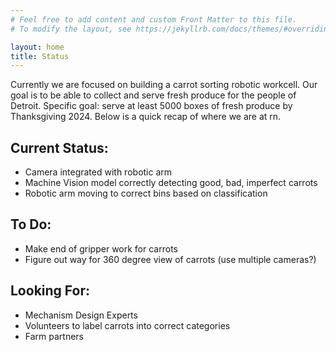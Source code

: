 ```yaml
---
# Feel free to add content and custom Front Matter to this file.
# To modify the layout, see https://jekyllrb.com/docs/themes/#overriding-theme-defaults

layout: home
title: Status
---
```

Currently we are focused on building a carrot sorting robotic workcell.
Our goal is to be able to collect and serve fresh produce for the people of Detroit.
Specific goal: serve at least 5000 boxes of fresh produce by Thanksgiving 2024.
Below is a quick recap of where we are at rn.

## Current Status:
- Camera integrated with robotic arm
- Machine Vision model correctly detecting good, bad, imperfect carrots
- Robotic arm moving to correct bins based on classification

## To Do:
- Make end of gripper work for carrots
- Figure out way for 360 degree view of carrots (use multiple cameras?)

## Looking For:
- Mechanism Design Experts
- Volunteers to label carrots into correct categories
- Farm partners
